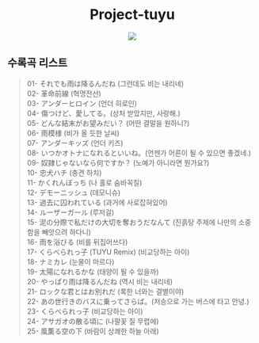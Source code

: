 <div align="center">
  <h1>Project-tuyu</h1>
</div>
<p align="center">
  <img src="https://github.com/user-attachments/assets/20e33dc9-284e-4b9f-88d5-4467f8800caa">
</p>

## 수록곡 리스트
> 01- それでも雨は降るんだね (그런데도 비는 내리네)\
> 02- 革命前線 (혁명전선)\
> 03- アンダーヒロイン (언더 히로인)\
> 04- 傷つけど、愛してる。(상처 받았지만, 사랑해.)\
> 05- どんな結末がお望みだい？ (어떤 결말을 원하니?)\
> 06- 雨模様 (비가 올 듯한 날씨)\
> 07- アンダーキッズ (언더 키즈)\
> 08- いつかオトナになれるといいね。(언젠가 어른이 될 수 있으면 좋겠네.)\
> 09- 奴隷じゃないなら何ですか？ (노예가 아니라면 뭔가요?)\
> 10- 忠犬ハチ (충견 하치)\
> 11- かくれんぼっち (나 홀로 숨바꼭질)\
> 12- デモーニッシュ (데모니슈)\
> 13- 過去に囚われている (과거에 사로잡혀있어)\
> 14- ルーザーガール (루저걸)\
> 15- 泥の分際で私だけの大切を奪おうだなんて (진흙탕 주제에 나만의 소중함을 빼앗으려 하다니)\
> 16- 雨を浴びる (비를 뒤집어쓰다)\
> 17- くらべられっ子 (TUYU Remix) (비교당하는 아이)\
> 18- ナミカレ (눈물이 마르다)\
> 19- 太陽になれるかな (태양이 될 수 있을까)\
> 20- やっぱり雨は降るんだね (역시 비는 내리네)\
> 21- ロックな君とはお別れだ (록한 너와는 결별이야)\
> 22- あの世行きのバスに乗ってさらば。(저승으로 가는 버스에 타고 안녕.)\
> 23- くらべられっ子 (비교당하는 아이)\
> 24- アサガオの散る頃に (나팔꽃 질 무렵에)\
> 25- 風薫る空の下 (바람이 상쾌한 하늘 아래)
